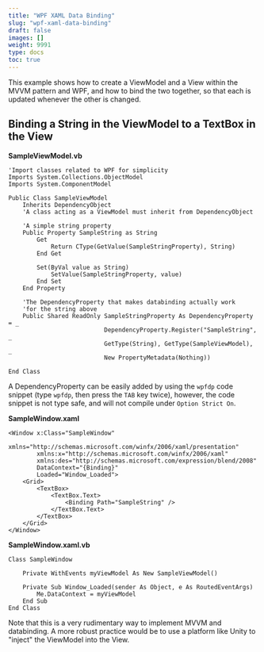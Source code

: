 ```yaml
---
title: "WPF XAML Data Binding"
slug: "wpf-xaml-data-binding"
draft: false
images: []
weight: 9991
type: docs
toc: true
---
```


This example shows how to create a ViewModel and a View within the MVVM pattern and WPF, and how to bind the two together, so that each is updated whenever the other is changed.

## Binding a String in the ViewModel to a TextBox in the View
**SampleViewModel.vb**

    'Import classes related to WPF for simplicity
    Imports System.Collections.ObjectModel
    Imports System.ComponentModel
    
    Public Class SampleViewModel
        Inherits DependencyObject
        'A class acting as a ViewModel must inherit from DependencyObject
        
        'A simple string property
        Public Property SampleString as String
            Get
                Return CType(GetValue(SampleStringProperty), String)
            End Get
            
            Set(ByVal value as String)
                SetValue(SampleStringProperty, value)
            End Set
        End Property

        'The DependencyProperty that makes databinding actually work
        'for the string above
        Public Shared ReadOnly SampleStringProperty As DependencyProperty = _
                               DependencyProperty.Register("SampleString", _
                               GetType(String), GetType(SampleViewModel), _
                               New PropertyMetadata(Nothing))

    End Class

A DependencyProperty can be easily added by using the `wpfdp` code snippet (type `wpfdp`, then press the `TAB` key twice), however, the code snippet is not type safe, and will not compile under `Option Strict On`.

**SampleWindow.xaml**

    <Window x:Class="SampleWindow"
            xmlns="http://schemas.microsoft.com/winfx/2006/xaml/presentation"
            xmlns:x="http://schemas.microsoft.com/winfx/2006/xaml"
            xmlns:des="http://schemas.microsoft.com/expression/blend/2008"
            DataContext="{Binding}"
            Loaded="Window_Loaded">
        <Grid>
            <TextBox>
                <TextBox.Text>
                    <Binding Path="SampleString" />
                </TextBox.Text>
            </TextBox>
        </Grid>
    </Window>

**SampleWindow.xaml.vb**

    Class SampleWindow
    
        Private WithEvents myViewModel As New SampleViewModel()

        Private Sub Window_Loaded(sender As Object, e As RoutedEventArgs)
            Me.DataContext = myViewModel
        End Sub
    End Class

Note that this is a very rudimentary way to implement MVVM and databinding. A more robust practice would be to use a platform like Unity to "inject" the ViewModel into the View.

